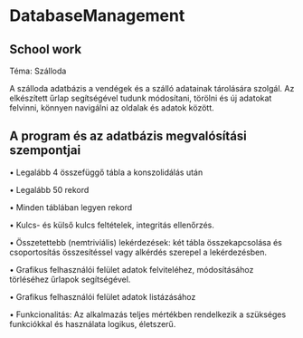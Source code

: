 # DatabaseManagement
## School work

Téma: Szálloda

A szálloda adatbázis a vendégek és a szálló adatainak tárolására szolgál. 
Az elkészített űrlap segítségével tudunk módosítani, törölni és új adatokat felvinni, könnyen navigálni az oldalak és adatok között.

## A program és az adatbázis megvalósítási szempontjai

•	Legalább 4 összefüggő tábla a konszolidálás után

•	Legalább 50 rekord 

•	Minden táblában legyen rekord

•	Kulcs- és külső kulcs feltételek, integritás ellenőrzés.

•	Összetettebb (nemtriviális) lekérdezések:
    két tábla összekapcsolása és csoportosítás összesítéssel vagy alkérdés szerepel a lekérdezésben.
    
•	Grafikus felhasználói felület adatok felviteléhez, módosításához törléséhez űrlapok segítségével.

•	Grafikus felhasználói felület adatok listázásához

•	Funkcionalitás:
    Az alkalmazás teljes mértékben rendelkezik a szükséges funkciókkal és használata logikus, életszerű.

